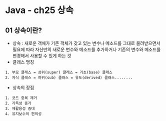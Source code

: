 # Java - ch25 상속

## 01 상속이란?

* 상속 : 새로운 객체가 기존 객체가 갖고 있는 변수나 메소드를 그대로 물려받으면서 필요에 따라 자신만의 새로운 변수와 메소드를 추가하거나 기존의 변수와 메소드를 변경해서 사용할 수 있게 하는 것
* 클래스 명칭

```
1. 부모 클래스 = 상위(super) 클래스 = 기초(base) 클래스
2. 자식 클래스 = 하위(sub) 클래스 = 유도(derived) 클래스........
```

* 상속의 장점

```
1. 코드 중복 제거
2. 가독성 증가
3. 재활용성 증대
4. 유지보수의 편의성
```

